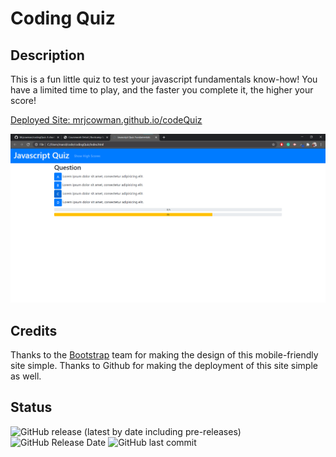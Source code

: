 # Coding Quiz

## Description
This is a fun little quiz to test your javascript fundamentals know-how! You have a limited time to play, and the faster you complete it, the higher your score!

[Deployed Site: mrjcowman.github.io/codeQuiz](https://mrjcowman.github.io/codingQuiz/)

![Screencap of Site](screencap.png)

## Credits
Thanks to the [Bootstrap](https://getbootstrap.com/) team for making the design of this mobile-friendly site simple.
Thanks to Github for making the deployment of this site simple as well.

## Status
![GitHub release (latest by date including pre-releases)](https://img.shields.io/github/v/release/mrjcowman/codingQuiz?include_prereleases&style=for-the-badge) ![GitHub Release Date](https://img.shields.io/github/release-date-pre/mrjcowman/codingQuiz?style=for-the-badge)
![GitHub last commit](https://img.shields.io/github/last-commit/mrjcowman/codingQuiz?style=for-the-badge)
